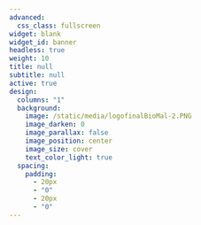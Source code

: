 ```yaml
---
advanced:
  css_class: fullscreen
widget: blank
widget_id: banner
headless: true
weight: 10
title: null
subtitle: null
active: true
design:
  columns: "1"
  background:
    image: /static/media/logofinalBioMal-2.PNG
    image_darken: 0
    image_parallax: false
    image_position: center
    image_size: cover
    text_color_light: true
  spacing:
    padding:
      - 20px
      - "0"
      - 20px
      - "0"
---
```

